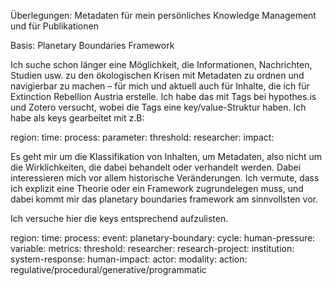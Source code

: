 Überlegungen: Metadaten für mein persönliches Knowledge Management und für Publikationen

Basis: Planetary Boundaries Framework

Ich suche schon länger eine Möglichkeit, die Informationen, Nachrichten, Studien usw. zu den ökologischen Krisen mit Metadaten zu ordnen und navigierbar zu machen – für mich und aktuell auch für Inhalte, die ich für Extinction Rebellion Austria erstelle. Ich habe das mit Tags bei hypothes.is und Zotero versucht, wobei die Tags eine key/value-Struktur haben. Ich habe als keys gearbeitet mit z.B:

region:
time:
process:
parameter:
threshold:
researcher:
impact:

Es geht mir um die Klassifikation von Inhalten, um Metadaten, also nicht um die Wirklichkeiten, die dabei behandelt oder verhandelt werden. Dabei interessieren mich vor allem historische Veränderungen. Ich vermute, dass ich explizit eine Theorie oder ein Framework zugrundelegen muss, und dabei kommt mir das planetary boundaries framework am sinnvollsten vor. 

Ich versuche hier die keys entsprechend aufzulisten.



region:
time:
process:
event:
planetary-boundary:
cycle:
human-pressure:
variable:
metrics:
threshold:
researcher:
research-project:
institution:
system-response:
human-impact:
actor:
modality:
action:   regulative/procedural/generative/programmatic





